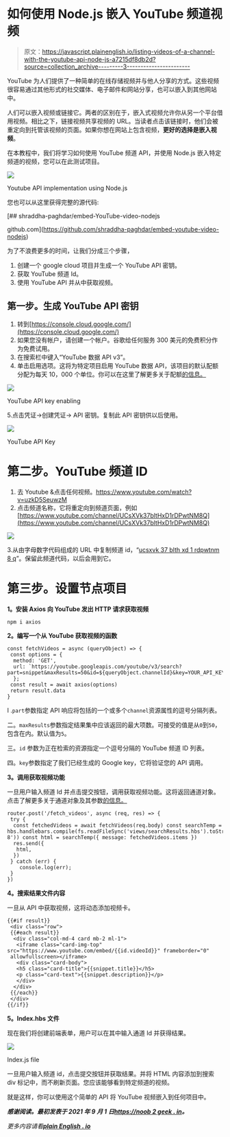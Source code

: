 # 如何使用 Node.js 嵌入 YouTube 频道视频

> 原文：<https://javascript.plainenglish.io/listing-videos-of-a-channel-with-the-youtube-api-node-js-a7215df8db2d?source=collection_archive---------3----------------------->

YouTube 为人们提供了一种简单的在线存储视频并与他人分享的方式。这些视频很容易通过其他形式的社交媒体、电子邮件和网站分享，也可以嵌入到其他网站中。

人们可以嵌入视频或链接它。两者的区别在于，嵌入式视频允许你从另一个平台借用视频。相比之下，链接视频共享视频的 URL。当读者点击该链接时，他们会被重定向到托管该视频的页面。如果你想在网站上包含视频，**更好的选择是嵌入视频**。

在本教程中，我们将学习如何使用 YouTube 频道 API，并使用 Node.js 嵌入特定频道的视频，您可以在此测试项目。

![](img/c40ae9ac3d0ae1a33c64d0fecf3d0000.png)

Youtube API implementation using Node.js

您也可以从这里获得完整的源代码:

[](https://github.com/shraddha-paghdar/embed-youtube-video-nodejs) [## shraddha-paghdar/embed-YouTube-video-nodejs

github.com](https://github.com/shraddha-paghdar/embed-youtube-video-nodejs) 

为了不浪费更多的时间，让我们分成三个步骤，

1.  创建一个 google cloud 项目并生成一个 YouTube API 密钥。
2.  获取 YouTube 频道 Id。
3.  使用 YouTube API 并从中获取视频。

## 第一步。生成 YouTube API 密钥

1.  转到[https://console.cloud.google.com/](https://console.cloud.google.com/)
2.  如果您没有帐户，请创建一个帐户。谷歌给任何服务 300 美元的免费积分作为免费试用。
3.  在搜索栏中键入“YouTube 数据 API v3”。
4.  单击启用选项。这将为特定项目启用 YouTube 数据 API，该项目的默认配额分配为每天 10，000 个单位。你可以在这里了解更多关于配额[的信息。](https://developers.google.com/youtube/v3/getting-started)

![](img/2ab205aebbf8b3ad8a39aaeece46ade8.png)

YouTube API key enabling

5.点击凭证->创建凭证-> API 密钥。复制此 API 密钥供以后使用。

![](img/251dc54f36ad2968591666a4a03dd4e7.png)

YouTube API Key

# 第二步。YouTube 频道 ID

1.  去 Youtube &点击任何视频。https://www.youtube.com/watch?v=uzkD5SeuwzM
2.  点击频道名称，它将重定向到频道页面，例如[https://www.youtube.com/channel/UCsXVk37bltHxD1rDPwtNM8Q](https://www.youtube.com/channel/UCsXVk37bltHxD1rDPwtNM8Q)

![](img/c8f3d7d78bc0b5749df1d0634f527829.png)

3.从由字母数字代码组成的 URL 中复制频道 id，“[ucsxvk 37 blth xd 1 rdpwtnm 8 q](https://www.youtube.com/channel/UCsXVk37bltHxD1rDPwtNM8Q)”。保留此频道代码，以后会用到它。

# 第三步。设置节点项目

**1。安装 Axios 向 YouTube 发出 HTTP 请求获取视频**

```
npm i axios
```

**2。编写一个从 YouTube 获取视频的函数**

```
const fetchVideos = async (queryObject) => {
 const options = {
  method: 'GET',
  url: `https://youtube.googleapis.com/youtube/v3/search? part=snippet&maxResults=50&id=${queryObject.channelId}&key=YOUR_API_KEY`
  };
 const result = await axios(options)
 return result.data
}
```

I .`part`参数指定 API 响应将包括的一个或多个`channel`资源属性的逗号分隔列表。

二。`maxResults`参数指定结果集中应该返回的最大项数。可接受的值是从`0`到`50`，包含在内。默认值为`5`。

三。`id` 参数为正在检索的资源指定一个逗号分隔的 YouTube 频道 ID 列表。

四。`key`参数指定了我们已经生成的 Google key，它将验证您的 API 调用。

**3。调用获取视频功能**

一旦用户输入频道 Id 并点击提交按钮，调用获取视频功能。这将返回通道对象。点击了解更多关于通道对象及其参数[的信息。](https://developers.google.com/youtube/v3/docs/channels/list)

```
router.post('/fetch_videos', async (req, res) => {
 try {
  const fetchedVideos = await fetchVideos(req.body) const searchTemp =
hbs.handlebars.compile(fs.readFileSync('views/searchResults.hbs').toString('utf-8')) const html = searchTemp({ message: fetchedVideos.items })
  res.send({
   html,
  })
 } catch (err) {
    console.log(err);
 }
})
```

**4。搜索结果文件内容**

一旦从 API 中获取视频，这将动态添加视频卡。

```
{{#if result}}
 <div class="row">
 {{#each result}}
  <div class="col-md-4 card mb-2 ml-1">
   <iframe class="card-img-top"  src="https://www.youtube.com/embed/{{id.videoId}}" frameborder="0"
 allowfullscreen></iframe>
   <div class="card-body">
   <h5 class="card-title">{{snippet.title}}</h5>
   <p class="card-text">{{snippet.description}}</p>
   </div>
  </div>
 {{/each}}
 </div>
{{/if}}
```

**5。Index.hbs 文件**

现在我们将创建前端表单，用户可以在其中输入通道 Id 并获得结果。

![](img/2133f68c3908c465f7bc3adad2f1c2b7.png)

Index.js file

一旦用户输入频道 id，点击提交按钮并获取结果。并将 HTML 内容添加到搜索 div 标记中，而不刷新页面。您应该能够看到特定频道的视频。

就是这样，你可以使用这个简单的 API 将 YouTube 视频嵌入到任何项目中。

***感谢阅读。最初发表于 2021 年 9 月 1 日***[***https://noob 2 geek . in***](https://noob2geek.in/2021/09/01/listing-videos-of-a-channel-with-the-youtube-api-node-js/)***。***

*更多内容请看*[***plain English . io***](http://plainenglish.io)